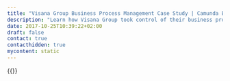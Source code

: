 ```yaml
---
title: "Visana Group Business Process Management Case Study | Camunda BPM"
description: "Learn how Visana Group took control of their business process automation and improved efficiency in their organization with Camunda. Camunda is the leader for workflow automation based on Java and BPMN 2.0. "
date: 2017-10-25T10:39:22+02:00
draft: false
contact: true
contacthidden: true
mycontent: static
---
```

{{<case-study-single
company="Visana Group"
companydescription="<p>The Visana Group is one of the largest Swiss health insurers and accident insurers. It offers obligatory health insurance (OKP) according to health insurance law (KVG), supplementary and non-life insurance according to insurance contract law (VVG) and accident insurance according to accident insurance law (UVG).</p><p>Visana insures individuals (individuals and families) as well as corporate clients (companies, public institutions and associations). For the latter, it offers wage loss and accident insurance.</p>"
customerquote=""
teaser="Digitizing end-to-end processes for the health and accident insurance industry in Switzerland"
usecase="Swiss health and accident insurer Visana visualizes its workflow processes with Camunda Optimize, processing around 32,000 documents per day. "
videolink="https://www.youtube.com/embed/QezuE31lzl8"
logo="//images.ctfassets.net/vpidbgnakfvf/6Wx2Ew3O2kO4sAQmiCACYi/9c14af3ddcc05b0ea8d268361ae4ef2a/visana.svg"
pdf="//assets.ctfassets.net/vpidbgnakfvf/5XNeKXKlJISRX9DayEEen4/7aaeedc0ca7b3d58f6529f3c10178b9f/Camunda-CaseStudy_Visana_EN.pdf"
thumbnail="//images.ctfassets.net/vpidbgnakfvf/10cT8vGwPgOP0dt8jiNWv3/e9d1eccca1b437cda52a39b59f801fe7/cs-cover_Visana-en.jpg">}}